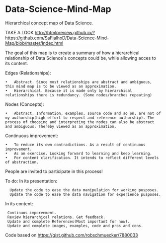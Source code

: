 # Data-Science-Mind-Map

Hierarchical concept map of Data Science. 

TAKE A LOOK http://htmlpreview.github.io/?https://github.com/SaFialhoD/Data-Science-Mind-Map/blob/master/Index.html

The goal of this map is to create a summary of how a hierarchical relationship of Data Science´s concepts could be, while allowing acces to its content. 

Edges (Relationships):

	•	Abstract. Since most relationships are abstract and ambiguous, this mind map is to be viewed as an approximation.
	•	Hierarchical. Because it is made only by hierarchical relationships there is redundancy. (Some nodes/branches repeating)

Nodes (Concepts):

	•	Abstract. Information, examples, source code and so on, are not of my authorship(high effort to respect and reference authorship). The process of choosing and interpreting the nodes can also be abstract and ambiguous. Thereby viewed as an approximation.

Continuous improvement:

	•	To reduce its own contradictions. As a result of continuous improvement.
	•	As an exercise. Looking forward to learning and keep learning. 
	•	For content clarification. It intends to reflect different levels of abstraction. 

People are invited to participate in this process!

To do:
In its presentation:

	  Update the code to ease the data manipulation for working pusposes.
	  Update the code to ease the data navigation for experience pusposes.
In its content:

 	 Continuos imporvement.
 	 Review hierarchical relations. Get feedback.
 	 Update and complete References(Most important for now).
 	 Update and complete images, examples, code and pros and cons. 


Code based on https://gist.github.com/robschmuecker/7880033 

